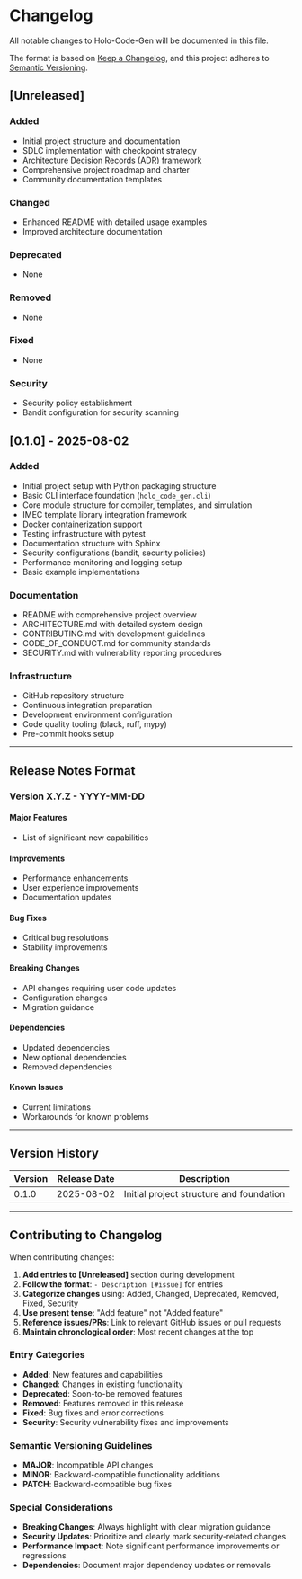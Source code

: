# Changelog
All notable changes to Holo-Code-Gen will be documented in this file.

The format is based on [Keep a Changelog](https://keepachangelog.com/en/1.0.0/),
and this project adheres to [Semantic Versioning](https://semver.org/spec/v2.0.0.html).

## [Unreleased]

### Added
- Initial project structure and documentation
- SDLC implementation with checkpoint strategy
- Architecture Decision Records (ADR) framework
- Comprehensive project roadmap and charter
- Community documentation templates

### Changed
- Enhanced README with detailed usage examples
- Improved architecture documentation

### Deprecated
- None

### Removed
- None

### Fixed
- None

### Security
- Security policy establishment
- Bandit configuration for security scanning

## [0.1.0] - 2025-08-02

### Added
- Initial project setup with Python packaging structure
- Basic CLI interface foundation (`holo_code_gen.cli`)
- Core module structure for compiler, templates, and simulation
- IMEC template library integration framework
- Docker containerization support
- Testing infrastructure with pytest
- Documentation structure with Sphinx
- Security configurations (bandit, security policies)
- Performance monitoring and logging setup
- Basic example implementations

### Documentation
- README with comprehensive project overview
- ARCHITECTURE.md with detailed system design
- CONTRIBUTING.md with development guidelines
- CODE_OF_CONDUCT.md for community standards
- SECURITY.md with vulnerability reporting procedures

### Infrastructure
- GitHub repository structure
- Continuous integration preparation
- Development environment configuration
- Code quality tooling (black, ruff, mypy)
- Pre-commit hooks setup

---

## Release Notes Format

### Version X.Y.Z - YYYY-MM-DD

#### Major Features
- List of significant new capabilities

#### Improvements
- Performance enhancements
- User experience improvements
- Documentation updates

#### Bug Fixes
- Critical bug resolutions
- Stability improvements

#### Breaking Changes
- API changes requiring user code updates
- Configuration changes
- Migration guidance

#### Dependencies
- Updated dependencies
- New optional dependencies
- Removed dependencies

#### Known Issues
- Current limitations
- Workarounds for known problems

---

## Version History

| Version | Release Date | Description |
|---------|--------------|-------------|
| 0.1.0   | 2025-08-02   | Initial project structure and foundation |

---

## Contributing to Changelog

When contributing changes:

1. **Add entries to [Unreleased]** section during development
2. **Follow the format**: `- Description [#issue]` for entries
3. **Categorize changes** using: Added, Changed, Deprecated, Removed, Fixed, Security
4. **Use present tense**: "Add feature" not "Added feature"
5. **Reference issues/PRs**: Link to relevant GitHub issues or pull requests
6. **Maintain chronological order**: Most recent changes at the top

### Entry Categories

- **Added**: New features and capabilities
- **Changed**: Changes in existing functionality
- **Deprecated**: Soon-to-be removed features
- **Removed**: Features removed in this release
- **Fixed**: Bug fixes and error corrections
- **Security**: Security vulnerability fixes and improvements

### Semantic Versioning Guidelines

- **MAJOR**: Incompatible API changes
- **MINOR**: Backward-compatible functionality additions
- **PATCH**: Backward-compatible bug fixes

### Special Considerations

- **Breaking Changes**: Always highlight with clear migration guidance
- **Security Updates**: Prioritize and clearly mark security-related changes
- **Performance Impact**: Note significant performance improvements or regressions
- **Dependencies**: Document major dependency updates or removals